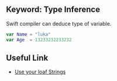 ## Keyword: Type Inference
Swift compiler can deduce type of variable. 
```swift
var Name = "luka"
var Age  = 13233232233232
```

## Useful Link

* [Use your loaf Strings](https://useyourloaf.com/blog/swift-string-cheat-sheet/)

